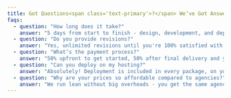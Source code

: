 ```yaml
---
title: Got Questions<span class='text-primary'>?</span> We’ve Got Answers.
faqs:
  - question: "How long does it take?"
    answer: "5 days from start to finish - design, development, and deployment included."
  - question: "Do you provide revisions?"
    answer: "Yes, unlimited revisions until you're 100% satisfied with the final result."
  - question: "What’s the payment process?"
    answer: "50% upfront to get started, 50% after final delivery and your approval."
  - question: "Can you deploy on my hosting?"
    answer: "Absolutely! Deployment is included in every package, on your hosting or ours."
  - question: "Why are your prices so affordable compared to agencies?"
    answer: "We run lean without big overheads - you get the same agency-level quality at a fraction of the cost."
---
```

